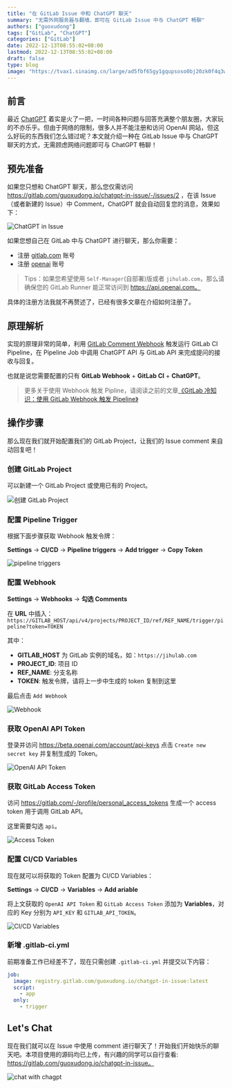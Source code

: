 ```yaml
---
title: "在 GitLab Issue 中和 ChatGPT 聊天"
summary: "无需外网服务器与翻墙，即可在 GitLab Issue 中与 ChatGPT 畅聊"
authors: ["guoxudong"]
tags: ["GitLab", "ChatGPT"]
categories: ["GitLab"]
date: 2022-12-13T08:55:02+08:00
lastmod: 2022-12-13T08:55:02+08:00
draft: false
type: blog
image: "https://tvax1.sinaimg.cn/large/ad5fbf65gy1gqupsoso0bj20zk0f4q3w.jpg"
---
```

## 前言

最近 [ChatGPT](https://chat.openai.com/chat) 着实是火了一把，一时间各种问题与回答充满整个朋友圈，大家玩的不亦乐乎。但由于网络的限制，很多人并不能注册和访问 OpenAI 网站，但这么好玩的东西我们怎么错过呢？本文就介绍一种在 GitLab Issue 中与 ChatGPT 聊天的方式，无需顾虑网络问题即可与 ChatGPT 畅聊！

## 预先准备

如果您只想和 ChatGPT 聊天，那么您仅需访问 https://gitlab.com/guoxudong.io/chatgpt-in-issue/-/issues/2 ，在该 Issue（或者新建的 Issue）中 Comment，ChatGPT 就会自动回复您的消息，效果如下：

![ChatGPT in Issue](https://tvax1.sinaimg.cn/large/ad5fbf65gy1h91zg84tv4j21ke0qiajd.jpg)

如果您想自己在 GitLab 中与 ChatGPT 进行聊天，那么你需要：

- 注册 [gitlab.com](https://gitlab.com) 账号
- 注册 [openai](https://openai.com) 账号

> Tips：如果您希望使用 `Self-Manager`(自部署)版或者 `jihulab.com`，那么请确保您的 GitLab Runner 能正常访问到 https://api.openai.com。

具体的注册方法我就不再赘述了，已经有很多文章在介绍如何注册了。

## 原理解析

实现的原理非常的简单，利用 [GitLab Comment Webhook](https://docs.gitlab.com/ee/user/project/integrations/webhook_events.html#comment-events) 触发运行 GitLab CI Pipeline，在 Pipeline Job 中调用 ChatGPT API 与 GitLab API 来完成提问的接收与回复。

也就是说您需要配置的只有 **GitLab Webhook** + **GitLab CI** + **ChatGPT**。

> 更多关于使用 Webhook 触发 Pipline，请阅读之前的文章[《GitLab 冷知识：使用 GitLab Webhook 触发 Pipeline》](https://guoxudong.io/post/gitlab-webhook-trigger-pipeline/)

## 操作步骤

那么现在我们就开始配置我们的 GitLab Project，让我们的 Issue comment 来自动回复吧！

### 创建 GitLab Project

可以新建一个 GitLab Project 或使用已有的 Project。

![创建 GitLab Project](https://tvax1.sinaimg.cn/large/ad5fbf65gy1h920vxligbj21u211ytjf.jpg)

### 配置 Pipeline Trigger

根据下面步骤获取 Webhook 触发令牌：

**Settings** -> **CI/CD** -> **Pipeline triggers** -> **Add trigger** -> **Copy Token**

![pipeline triggers](https://tvax4.sinaimg.cn/large/ad5fbf65gy1gzgnuzrauxj22fe0y0qfb.jpg)

### 配置 Webhook

**Settings** -> **Webhooks** -> **勾选 Comments**

在 **URL** 中插入： `https://GITLAB_HOST/api/v4/projects/PROJECT_ID/ref/REF_NAME/trigger/pipeline?token=TOKEN`

其中：
- **GITLAB_HOST** 为 GitLab 实例的域名，如：`https://jihulab.com`
- **PROJECT_ID**: 项目 ID
- **REF_NAME**: 分支名称
- **TOKEN**: 触发令牌，请将上一步中生成的 token 复制到这里

最后点击 `Add Webhook`

![Webhook](https://tva1.sinaimg.cn/large/ad5fbf65gy1h9214k52uzj21n012e13w.jpg)

### 获取 OpenAI API Token

登录并访问 https://beta.openai.com/account/api-keys 点击 `Create new secret key` 并复制生成的 Token。

![OpenAI API Token](https://tvax3.sinaimg.cn/large/ad5fbf65gy1h92170nvo6j21ei0xkb25.jpg)

### 获取 GitLab Access Token

访问 https://gitlab.com/-/profile/personal_access_tokens 生成一个 access token 用于调用 GitLab API。

这里需要勾选 `api`。

![Access Token](https://tvax4.sinaimg.cn/large/ad5fbf65gy1h921cpwicnj21oe18kdzb.jpg)

### 配置 CI/CD Variables

现在就可以将获取的 Token 配置为 CI/CD Variables：

**Settings** -> **CI/CD** -> **Variables** -> **Add ariable**

将上文获取的 `OpenAI API Token` 和 `GitLab Access Token` 添加为 **Variables**，对应的 Key 分别为 `API_KEY` 和 `GITLAB_API_TOKEN`。

![CI/CD Variables](https://tva2.sinaimg.cn/large/ad5fbf65gy1h921bbqlxcj22ia1bghdu.jpg)

### 新增 .gitlab-ci.yml

前期准备工作已经差不了，现在只需创建 `.gitlab-ci.yml` 并提交以下内容：

```yaml
job:
  image: registry.gitlab.com/guoxudong.io/chatgpt-in-issue:latest
  script:
    - app
  only:
    - trigger
```

## Let's Chat

现在我们就可以在 Issue 中使用 comment 进行聊天了！开始我们开始快乐的聊天吧。本项目使用的源码均已上传，有兴趣的同学可以自行查看: https://gitlab.com/guoxudong.io/chatgpt-in-issue。

![chat with chagpt](https://tva1.sinaimg.cn/large/ad5fbf65gy1h921o7czs9j21lq0no7aa.jpg)
